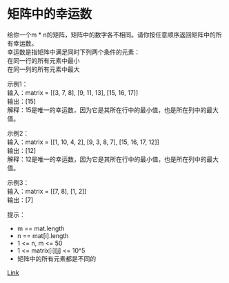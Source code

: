 <h1>矩阵中的幸运数</h1>

给你一个m * n的矩阵，矩阵中的数字各不相同。请你按任意顺序返回矩阵中的所有幸运数。</br>
幸运数是指矩阵中满足同时下列两个条件的元素：</br>
在同一行的所有元素中最小</br>
在同一列的所有元素中最大</br>

示例1：</br>
输入：matrix = [[3, 7, 8], [9, 11, 13], [15, 16, 17]]</br>
输出：[15]</br>
解释：15是唯一的幸运数，因为它是其所在行中的最小值，也是所在列中的最大值。</br>

示例2：</br>
输入：matrix = [[1, 10, 4, 2], [9, 3, 8, 7], [15, 16, 17, 12]]</br>
输出：[12]</br>
解释：12是唯一的幸运数，因为它是其所在行中的最小值，也是所在列中的最大值。</br>

示例3：</br>
输入：matrix = [[7, 8], [1, 2]]</br>
输出：[7]</br>

提示：
- m == mat.length
- n == mat[i].length
- 1 <= n, m <= 50
- 1 <= matrix[i][j] <= 10^5
- 矩阵中的所有元素都是不同的

[Link](https://leetcode-cn.com/problems/lucky-numbers-in-a-matrix/)